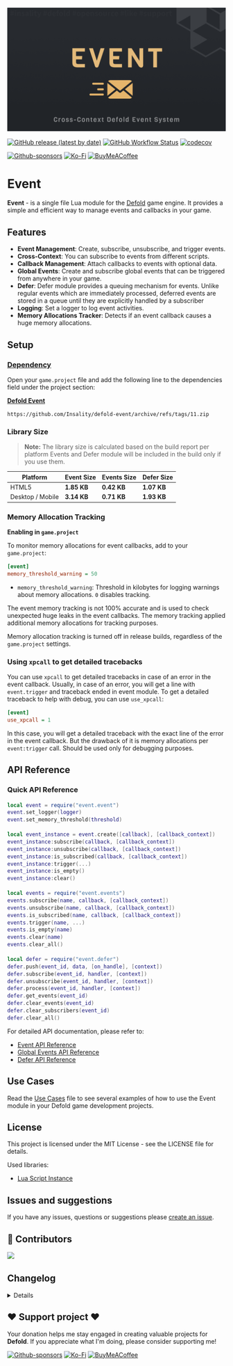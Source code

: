 ![](media/logo.png)

[![GitHub release (latest by date)](https://img.shields.io/github/v/tag/insality/defold-event?style=for-the-badge&label=Release)](https://github.com/Insality/defold-event/tags)
[![GitHub Workflow Status](https://img.shields.io/github/actions/workflow/status/insality/defold-event/ci_workflow.yml?style=for-the-badge)](https://github.com/Insality/defold-event/actions)
[![codecov](https://img.shields.io/codecov/c/github/Insality/defold-event?style=for-the-badge)](https://codecov.io/gh/Insality/defold-event)

[![Github-sponsors](https://img.shields.io/badge/sponsor-30363D?style=for-the-badge&logo=GitHub-Sponsors&logoColor=#EA4AAA)](https://github.com/sponsors/insality) [![Ko-Fi](https://img.shields.io/badge/Ko--fi-F16061?style=for-the-badge&logo=ko-fi&logoColor=white)](https://ko-fi.com/insality) [![BuyMeACoffee](https://img.shields.io/badge/Buy%20Me%20a%20Coffee-ffdd00?style=for-the-badge&logo=buy-me-a-coffee&logoColor=black)](https://www.buymeacoffee.com/insality)


# Event

**Event** - is a single file Lua module for the [Defold](https://defold.com/) game engine. It provides a simple and efficient way to manage events and callbacks in your game.


## Features

- **Event Management**: Create, subscribe, unsubscribe, and trigger events.
- **Cross-Context**: You can subscribe to events from different scripts.
- **Callback Management**: Attach callbacks to events with optional data.
- **Global Events**: Create and subscribe global events that can be triggered from anywhere in your game.
- **Defer**: Defer module provides a queuing mechanism for events. Unlike regular events which are immediately processed, deferred events are stored in a queue until they are explicitly handled by a subscriber
- **Logging**: Set a logger to log event activities.
- **Memory Allocations Tracker**: Detects if an event callback causes a huge memory allocations.


## Setup

### [Dependency](https://www.defold.com/manuals/libraries/)

Open your `game.project` file and add the following line to the dependencies field under the project section:

**[Defold Event](https://github.com/Insality/defold-event/archive/refs/tags/11.zip)**

```
https://github.com/Insality/defold-event/archive/refs/tags/11.zip
```

### Library Size

> **Note:** The library size is calculated based on the build report per platform
> Events and Defer module will be included in the build only if you use them.

| Platform         | Event Size   | Events Size   | Defer Size   |
| ---------------- | ------------ | ------------- | ------------ |
| HTML5            | **1.85 KB**  | **0.42 KB**   | **1.07 KB**  |
| Desktop / Mobile | **3.14 KB**  | **0.71 KB**   | **1.93 KB**  |


### Memory Allocation Tracking

**Enabling in `game.project`**

To monitor memory allocations for event callbacks, add to your `game.project`:

```ini
[event]
memory_threshold_warning = 50
```

- `memory_threshold_warning`: Threshold in kilobytes for logging warnings about memory allocations. `0` disables tracking.

The event memory tracking is not 100% accurate and is used to check unexpected huge leaks in the event callbacks. The memory tracking applied additional memory allocations for tracking purposes.

Memory allocation tracking is turned off in release builds, regardless of the `game.project` settings.


### Using `xpcall` to get detailed tracebacks

You can use `xpcall` to get detailed tracebacks in case of an error in the event callback. Usually, in case of an error, you will get a line with `event.trigger` and traceback ended in event module. To get a detailed traceback to help with debug, you can use `use_xpcall`:

```ini
[event]
use_xpcall = 1
```

In this case, you will get a detailed traceback with the exact line of the error in the event callback. But the drawback of it is memory allocations per `event:trigger` call. Should be used only for debugging purposes.


## API Reference

### Quick API Reference

```lua
local event = require("event.event")
event.set_logger(logger)
event.set_memory_threshold(threshold)

local event_instance = event.create([callback], [callback_context])
event_instance:subscribe(callback, [callback_context])
event_instance:unsubscribe(callback, [callback_context])
event_instance:is_subscribed(callback, [callback_context])
event_instance:trigger(...)
event_instance:is_empty()
event_instance:clear()

local events = require("event.events")
events.subscribe(name, callback, [callback_context])
events.unsubscribe(name, callback, [callback_context])
events.is_subscribed(name, callback, [callback_context])
events.trigger(name, ...)
events.is_empty(name)
events.clear(name)
events.clear_all()

local defer = require("event.defer")
defer.push(event_id, data, [on_handle], [context])
defer.subscribe(event_id, handler, [context])
defer.unsubscribe(event_id, handler, [context])
defer.process(event_id, handler, [context])
defer.get_events(event_id)
defer.clear_events(event_id)
defer.clear_subscribers(event_id)
defer.clear_all()
```

For detailed API documentation, please refer to:
- [Event API Reference](api/event_api.md)
- [Global Events API Reference](api/events_api.md)
- [Defer API Reference](api/defer_api.md)

## Use Cases

Read the [Use Cases](USE_CASES.md) file to see several examples of how to use the Event module in your Defold game development projects.


## License

This project is licensed under the MIT License - see the LICENSE file for details.

Used libraries:
- [Lua Script Instance](https://github.com/DanEngelbrecht/LuaScriptInstance/)


## Issues and suggestions

If you have any issues, questions or suggestions please [create an issue](https://github.com/Insality/defold-event/issues).


## 👏 Contributors

<a href="https://github.com/Insality/defold-event/graphs/contributors">
  <img src="https://contributors-img.web.app/image?repo=insality/defold-event"/>
</a>


## Changelog

<details>

### **V1**
	- Initial release

### **V2**
	- Add global events module
	- The `event:subscribe` and `event:unsubscribe` now return boolean value of success

### **V3**
	- Event Trigger now returns value of last executed callback
	- Add `events.is_empty(name)` function
	- Add tests for Event and Global Events modules


### **V4**
	- Rename `lua_script_instance` to `event_context_manager` to escape conflicts with `lua_script_instance` library
	- Fix validate context in `event_context_manager.set`
	- Better error messages in case of invalid context
	- Refactor `event_context_manager`
	- Add tests for event_context_manager
	- Add `event.set_memory_threshold` function. Works only in debug builds.

### **V5**
	- The `event:trigger(...)` can be called as `event(...)` via `__call` metamethod
	- Add default pprint logger. Remove or replace it with `event.set_logger()`
	- Add tests for context changing

### **V6**
	- Optimize memory allocations per event instance
	- Localize functions in the event module for better performance

### **V7**
	- Optimize memory allocations per event instance
	- Default logger now empty except for errors

### **V8**
	- Optimize memory allocations per subscription (~35% less)

### **V9**
	- Better error tracebacks in case of error in subscription callback
	- Update annotations

### **V10**
	- The `event:unsubscribe` now removes all subscriptions with the same function if `callback_context` is not provided
	- You can use events instead callbacks in `event:subscribe` and `event:unsubscribe`. The subcribed event will be triggered by the parent event trigger.
	- Update docs and API reference

### **V11**
	- Introduced behavior in the `defer` module. The Defer module provides a queuing mechanism for events. Unlike regular events which are immediately processed, deferred events are stored in a queue until they are explicitly handled by a subscriber. This is useful for events that need to persist until they can be properly handled.
	- Add `use_xpcall` option to get detailed tracebacks in case of an error in the event callback.
	- Moved detailed API documentation to separate files
	- Remove annotations files. Now all annotations directly in the code.
</details>

## ❤️ Support project ❤️

Your donation helps me stay engaged in creating valuable projects for **Defold**. If you appreciate what I'm doing, please consider supporting me!

[![Github-sponsors](https://img.shields.io/badge/sponsor-30363D?style=for-the-badge&logo=GitHub-Sponsors&logoColor=#EA4AAA)](https://github.com/sponsors/insality) [![Ko-Fi](https://img.shields.io/badge/Ko--fi-F16061?style=for-the-badge&logo=ko-fi&logoColor=white)](https://ko-fi.com/insality) [![BuyMeACoffee](https://img.shields.io/badge/Buy%20Me%20a%20Coffee-ffdd00?style=for-the-badge&logo=buy-me-a-coffee&logoColor=black)](https://www.buymeacoffee.com/insality)
